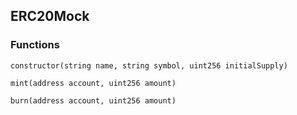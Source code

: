 ## ERC20Mock





### Functions
```solidity
constructor(string name, string symbol, uint256 initialSupply)
```





```solidity
mint(address account, uint256 amount)
```





```solidity
burn(address account, uint256 amount)
```





